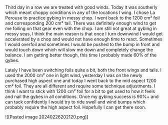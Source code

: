 Third day in a row we are treated with good winds. Today it was southerly which meant choppy conditions in any of the locations I wing. I chose La Perouse to practice gybing in messy chop. I went back to the 1200 cm² foil and corresponding 200 cm² tail. There was definitely enough wind to get me foiling on that gear even with the chop. I am still not great at gybing in messy seas, I think the main reason is that once I turn downwind I would get accelerated by a chop and would not have enough time to react. Sometimes I would overfoil and sometimes I would be pushed to the bump in front and would touch down which will slow me down and completely change the balance. I am getting better though, this time I probably made 60% of the gybes. 

Lately I have been switching foils quite a bit, both the front wings and tails. I used the 2000 cm² one in light wind, yesterday I was on the newly purchased high aspect one and today I went back to the mid aspect 1200 cm² foil. They are all different and require some technique adjustments. I think I want to stick with 1200 cm² foil for a bit to get used to how it feels and nail the gybes in all conditions. Once my gybing success is 90%+ and can tack confidently I would try to ride swell and wind bumps which probably require the high aspect foil.  Hopefully I can get there soon. 

![[Pasted image 20240226202120.png]]